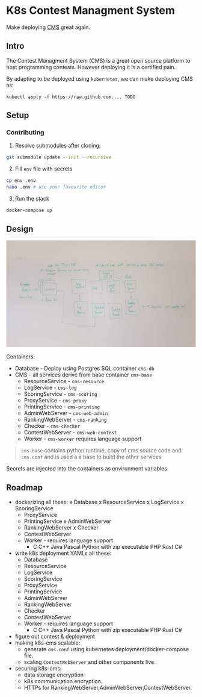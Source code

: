 # K8s Contest Managment System
Make deploying [CMS](https://github.com/cms-dev/cms) great again.

## Intro
The Contest Managment System (CMS) is a great open source platform to host programming contests. 
However deploying it is a certified pain. 

By adapting to be deployed using `kubernetes`, we can make deploying CMS as:
```
kubectl apply -f https://raw.github.com.... TODO
```

## Setup
### Contributing

1. Resolve submodules after cloning;
```sh
git submodule update --init --recursive
```
2. Fill `env` file with secrets
```sh
cp env .env
nano .env # use your favourite editor
```
3. Run the stack
```sh
docker-compose up
```

## Design
![k8s-cms Design](./assets/k8s_cms_design.jpg)

Containers:
- Database - Deploy using Postgres SQL container `cms-db`
- CMS - all services derive from base container `cms-base`
    - ResourceService - `cms-resource`
    - LogService - `cms-log`
    - ScoringService - `cms-scoring`
    - ProxyService - `cms-proxy`
    - PrintingService - `cms-printing`
    - AdminWebServer - `cms-web-admin`
    - RankingWebServer - `cms-ranking`
    - Checker - `cms-checker`
    - ContestWebServer - `cms-web-contest`
    - Worker - `cms-worker` requires language support

> `cms-base` contains python runtime, copy of cms source code and `cms.conf`
>  and is used a a base to build the other services

Secrets are injected into the containers as environment variables.

## Roadmap
- dockerizing all these:
    x Database 
    x ResourceService
    x LogService
    x ScoringService
    - ProxyService
    - PrintingService
    x AdminWebServer
    - RankingWebServer
    x Checker
    - ContestWebServer
    - Worker - requires language support
        - C C++ Java Pascal Python with zip executable PHP Rust C# 
- write k8s deployment YAMLs all these:
    - Database
    - ResourceService
    - LogService
    - ScoringService
    - ProxyService
    - PrintingService
    - AdminWebServer
    - RankingWebServer
    - Checker
    - ContestWebServer
    - Worker - requires language support
        - C C++ Java Pascal Python with zip executable PHP Rust C# 
- figure out contest & deployment
- making k8s-cms scalable:
    - generate `cms.conf` using kubernetes deployment/docker-compose  file.
    - scaling `ContestWebServer` and other components live.
- securing k8s-cms:
    - data storage encryption
    - k8s communication encryption.
    - HTTPs for RankingWebServer,AdminWebServer,ContestWebServer.
